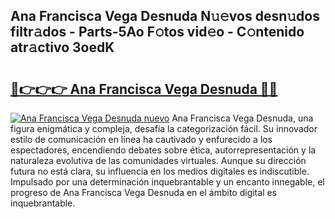 ## Ana Francisca Vega Desnuda N𝚞𝚎vos desn𝚞dos filtr𝚊dos - Parts-5Ao F𝚘tos vid𝚎o - C𝚘ntenido atr𝚊ctivo 3oedK

# <h2><a href="http://mba19cc.tromn.icu/?c=Ana+Francisca+Vega+Desnuda">🔗👉👉👉 Ana Francisca Vega Desnuda 🔗🔗</a></h2>

[![Ana Francisca Vega Desnuda nuevo](https://i.imgur.com/pEAQMta.gif)](http://mba19cc.tromn.icu/?c=Ana+Francisca+Vega+Desnuda)
Ana Francisca Vega Desnuda, una figura enigmática y compleja, desafía la categorización fácil. Su innovador estilo de comunicación en línea ha cautivado y enfurecido a los espectadores, encendiendo debates sobre ética, autorrepresentación y la naturaleza evolutiva de las comunidades virtuales. Aunque su dirección futura no está clara, su influencia en los medios digitales es indiscutible. Impulsado por una determinación inquebrantable y un encanto innegable, el progreso de Ana Francisca Vega Desnuda en el ámbito digital es inquebrantable.
